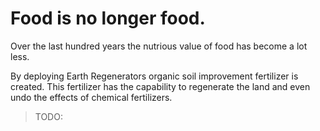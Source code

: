 # Food is no longer food.

Over the last hundred years the nutrious value of food has become a lot less.

By deploying Earth Regenerators organic soil improvement  fertilizer is created. This fertilizer has the capability to regenerate the land and even undo the effects of chemical fertilizers.



>TODO: 